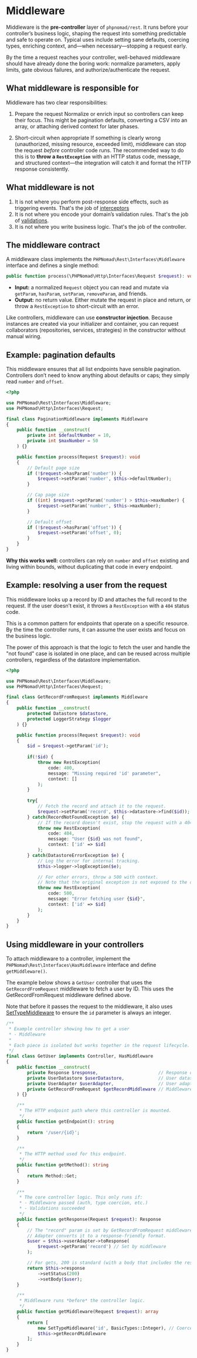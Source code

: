 # Middleware

Middleware is the **pre-controller** layer of `phpnomad/rest`. It runs before your controller’s business logic, shaping
the request into something predictable and safe to operate on. Typical uses include setting sane defaults, coercing
types, enriching context, and—when necessary—stopping a request early.

By the time a request reaches your controller, well-behaved middleware should have already done the boring work:
normalize parameters, apply limits, gate obvious failures, and authorize/authenticate the request.

## What middleware is responsible for

Middleware has two clear responsibilities:

1) Prepare the request Normalize or enrich input so controllers can keep their focus. This might be pagination defaults,
   converting a CSV
   into an array, or attaching derived context for later phases.

2) Short-circuit when appropriate If something is clearly wrong (unauthorized, missing resource, exceeded limit),
   middleware can stop the request
   *before* controller code runs. The recommended way to do this is to **throw a `RestException`** with an HTTP status
   code, message, and structured context—the integration will catch it and format the HTTP response consistently.

## What middleware is not

1. It is not where you perform post-response side effects, such as triggering events. That's the job
   of [interceptors](/packages/rest/middleware/interceptors/introduction)
2. It is not where you encode your domain’s validation rules. That's the job
   of [validations](/packages/rest/middleware/validations/introduction).
3. It is not where you write business logic. That's the job of the controller.

## The middleware contract

A middleware class implements the `PHPNomad\Rest\Interfaces\Middleware` interface and defines a single method:

```php
public function process(\PHPNomad\Http\Interfaces\Request $request): void;
````

* **Input:** a normalized `Request` object you can read and mutate
  via `getParam`, `hasParam`, `setParam`, `removeParam`, and friends.
* **Output:** no return value. Either mutate the request in place and return, or throw a `RestException` to
  short-circuit with an error.

Like controllers, middleware can use **constructor injection**. Because instances are created via your initializer and
container, you can request collaborators (repositories, services, strategies) in the constructor without manual wiring.

## Example: pagination defaults

This middleware ensures that all list endpoints have sensible pagination. Controllers don’t need to know anything about
defaults or caps; they simply read `number` and `offset`.

```php
<?php

use PHPNomad\Rest\Interfaces\Middleware;
use PHPNomad\Http\Interfaces\Request;

final class PaginationMiddleware implements Middleware
{
    public function __construct(
        private int $defaultNumber = 10,
        private int $maxNumber = 50
    ) {}

    public function process(Request $request): void
    {
        // Default page size
        if (!$request->hasParam('number')) {
            $request->setParam('number', $this->defaultNumber);
        }

        // Cap page size
        if ((int) $request->getParam('number') > $this->maxNumber) {
            $request->setParam('number', $this->maxNumber);
        }

        // Default offset
        if (!$request->hasParam('offset')) {
            $request->setParam('offset', 0);
        }
    }
}
```

**Why this works well:** controllers can rely on `number` and `offset` existing and living within bounds, without
duplicating that code in every endpoint.

## Example: resolving a user from the request

This middleware looks up a record by ID and attaches the full record to the request. If the user doesn’t exist, it
throws a `RestException` with a `404` status code.

This is a common pattern for endpoints that operate on a specific resource. By the time the controller runs, it can
assume the user exists and focus on the business logic.

The power of this approach is that the logic to fetch the user and handle the "not found" case is isolated in one place,
and can be reused across multiple controllers, regardless of the datastore implementation.

```php
<?php

use PHPNomad\Rest\Interfaces\Middleware;
use PHPNomad\Http\Interfaces\Request;

final class GetRecordFromRequest implements Middleware
{
    public function __construct(
        protected Datastore $datastore,
        protected LoggerStrategy $logger
    ) {}

    public function process(Request $request): void
    {
        $id = $request->getParam('id');
        
        if(!$id) {
            throw new RestException(
                code: 400,
                message: "Missing required 'id' parameter",
                context: []
            );
        }
        
        try{
            // Fetch the record and attach it to the request.
            $request->setParam('record', $this->datastore->find($id));
        } catch(RecordNotFoundException $e) {
            // If the record doesn't exist, stop the request with a 404.
            throw new RestException(
                code: 404,
                message: "User {$id} was not found",
                context: ['id' => $id]
            );
        } catch(DatastoreErrorException $e) {
            // Log the error for internal tracking.
            $this->logger->logException($e);

            // For other errors, throw a 500 with context.
            // Note that the original exception is not exposed to the client.
            throw new RestException(
                code: 500,
                message: "Error fetching user {$id}",
                context: ['id' => $id]
            );
        }
    }
}
```

## Using middleware in your controllers

To attach middleware to a controller, implement the `PHPNomad\Rest\Interfaces\HasMiddleware` interface and define
`getMiddleware()`.

The example below shows a `GetUser` controller that uses the `GetRecordFromRequest` middleware to fetch a user by ID.
This uses the GetRecordFromRequest middleware defined above.

Note that before it passes the request to the middleware, it also
uses [SetTypeMiddleware](/packages/rest/middleware/included-middleware/set-type-middleware) to ensure the `id` parameter is always an integer.

```php
/**
 * Example controller showing how to get a user
 * - Middleware
 *
 * Each piece is isolated but works together in the request lifecycle.
 */
final class GetUser implements Controller, HasMiddleware
{
    public function __construct(
        private Response $response,                       // Response object (DI-provided)
        private UserDatastore $userDatastore,             // User datastore for middleware
        private UserAdapter $userAdapter,                 // User adapter for controller
        private GetRecordFromRequest $getRecordMiddleware // Middleware instance
    ) {}

    /**
     * The HTTP endpoint path where this controller is mounted.
     */
    public function getEndpoint(): string
    {
        return '/user/{id}';
    }

    /**
     * The HTTP method used for this endpoint.
     */
    public function getMethod(): string
    {
        return Method::Get;
    }

    /**
     * The core controller logic. This only runs if:
     * - Middleware passed (auth, type coercion, etc.)
     * - Validations succeeded
     */
    public function getResponse(Request $request): Response
    {
        // The "record" param is set by GetRecordFromRequest middleware.
        // Adapter converts it to a response-friendly format.
        $user = $this->userAdapter->toResponse(
            $request->getParam('record') // Set by middleware
        );

        // For gets, 200 is standard (with a body that includes the resource).
        return $this->response
            ->setStatus(200)
            ->setBody($user);
    }

    /**
     * Middleware runs *before* the controller logic.
     */
    public function getMiddleware(Request $request): array
    {
        return [
            new SetTypeMiddleware('id', BasicTypes::Integer), // Coerce 'id' to int
            $this->getRecordMiddleware
        ];
    }
}
```